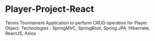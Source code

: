 # Player-Project-React

Tennis Tournament Application to perform CRUD operation for Player Object. 
Technologies : SpringMVC, SpringBoot, Spring JPA, Hibernate, ReactJS, Axios
